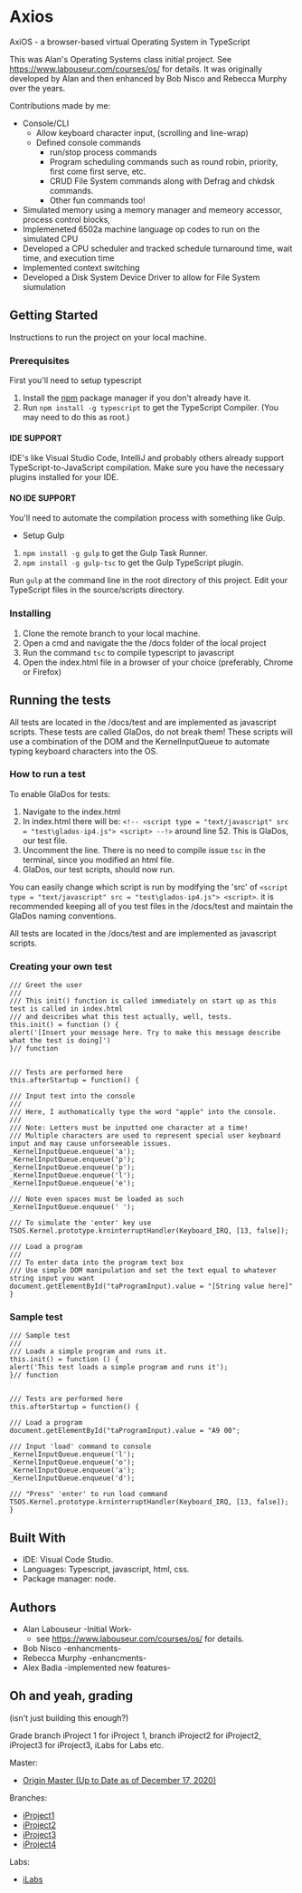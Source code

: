 # Axios

AxiOS - a browser-based virtual Operating System in TypeScript

This was Alan's Operating Systems class initial project. See https://www.labouseur.com/courses/os/ for details. 
It was originally developed by Alan and then enhanced by Bob Nisco and Rebecca Murphy over the years. 

Contributions made by me:

- Console/CLI
  - Allow keyboard character input, (scrolling and line-wrap)
  - Defined console commands
    - run/stop process commands
    - Program scheduling commands such as round robin, priority, first come first serve, etc.
    - CRUD File System commands along with Defrag and chkdsk commands.
    - Other fun commands too!
- Simulated memory using a memory manager and memeory accessor, process control blocks, 
- Implemeneted 6502a machine language op codes to run on the simulated CPU
- Developed a CPU scheduler and tracked schedule turnaround time, wait time, and execution time
- Implemented context switching
- Developed a Disk System Device Driver to allow for File System siumulation

## Getting Started

Instructions to run the project on your local machine.

### Prerequisites

First you'll need to setup typescript

1. Install the [npm](https://www.npmjs.org/) package manager if you don't already have it.
2. Run `npm install -g typescript` to get the TypeScript Compiler. (You may need to do this as root.)

#### IDE SUPPORT

IDE's like Visual Studio Code, IntelliJ and probably others already support TypeScript-to-JavaScript compilation.
Make sure you have the necessary plugins installed for your IDE.

#### NO IDE SUPPORT

You'll need to automate the compilation process with something like Gulp.

- Setup Gulp
1. `npm install -g gulp` to get the Gulp Task Runner.
1. `npm install -g gulp-tsc` to get the Gulp TypeScript plugin.

Run `gulp` at the command line in the root directory of this project.
Edit your TypeScript files in the source/scripts directory.

### Installing

1. Clone the remote branch to your local machine.
2. Open a cmd and navigate the the /docs folder of the local project
3. Run the command `tsc` to compile typescript to javascript
4. Open the index.html file in a browser of your choice (preferably, Chrome or Firefox)

## Running the tests

All tests are located in the /docs/test and are implemented as javascript scripts. These tests are called GlaDos, do not break them! These scripts will use 
a combination of the DOM and the KernelInputQueue to automate typing keyboard characters into the OS.

### How to run a test

To enable GlaDos for tests:

1. Navigate to the index.html
2. In index.html there will be: `<!-- <script type = "text/javascript" src = "test\glados-ip4.js"> <script> --!>` around line 52. This is GlaDos, our test file.
3. Uncomment the line. There is no need to compile issue `tsc` in the terminal, since you modified an html file.
5. GlaDos, our test scripts, should now run.

You can easily change which script is run by modifying the 'src' of `<script type = "text/javascript" src = "test\glados-ip4.js"> <script>`.
it is recommended keeping all of you test files in the /docs/test and maintain the GlaDos naming conventions.

All tests are located in the /docs/test and are implemented as javascript scripts.

### Creating your own test

```
/// Greet the user
///
/// This init() function is called immediately on start up as this test is called in index.html
/// and describes what this test actually, well, tests.
this.init() = function () {
alert('[Insert your message here. Try to make this message describe what the test is doing]')
}// function


/// Tests are performed here
this.afterStartup = function() {

/// Input text into the console
///
/// Here, I authomatically type the word "apple" into the console.
///
/// Note: Letters must be inputted one character at a time!
/// Multiple characters are used to represent special user keyboard input and may cause unforseeable issues.
_KernelInputQueue.enqueue('a');
_KernelInputQueue.enqueue('p');
_KernelInputQueue.enqueue('p');
_KernelInputQueue.enqueue('l');
_KernelInputQueue.enqueue('e');

/// Note even spaces must be loaded as such 
_KernelInputQueue.enqueue(' ');

/// To simulate the 'enter' key use
TSOS.Kernel.prototype.krninterruptHandler(Keyboard_IRQ, [13, false]);

/// Load a program 
///
/// To enter data into the program text box 
/// Use simple DOM manipulation and set the text equal to whatever string input you want
document.getElementById("taProgramInput).value = "[String value here]"
}

```

### Sample test

```
/// Sample test
/// 
/// Loads a simple program and runs it.
this.init() = function () {
alert('This test loads a simple program and runs it');
}// function


/// Tests are performed here
this.afterStartup = function() {

/// Load a program 
document.getElementById("taProgramInput).value = "A9 00";

/// Input 'load' command to console
_KernelInputQueue.enqueue('l');
_KernelInputQueue.enqueue('o');
_KernelInputQueue.enqueue('a');
_KernelInputQueue.enqueue('d');

/// "Press" 'enter' to run load command
TSOS.Kernel.prototype.krninterruptHandler(Keyboard_IRQ, [13, false]);
}
```

## Built With

- IDE: Visual Code Studio.
- Languages: Typescript, javascript, html, css.
- Package manager: node.

## Authors
- Alan Labouseur -Initial Work-
  - see https://www.labouseur.com/courses/os/ for details.
- Bob Nisco -enhancments-
- Rebecca Murphy -enhancments-
- Alex Badia -implemented new features-

## Oh and yeah, grading
(isn't just building this enough?)

Grade branch iProject 1 for iProject 1, branch iProject2 for iProject2, iProject3 for iProject3, iLabs for Labs etc.

Master:
- [Origin Master (Up to Date as of December 17, 2020)](https://github.com/alexbadia1/myAlanClasses/tree/master)

Branches: 
- [iProject1](https://github.com/alexbadia1/myAlanClasses/tree/iProject1)
- [iProject2](https://github.com/alexbadia1/myAlanClasses/tree/iProject2)
- [iProject3](https://github.com/alexbadia1/myAlanClasses/tree/iPorject3)
- [iProject4](https://github.com/alexbadia1/myAlanClasses/tree/iProject4)

Labs:
- [iLabs](https://github.com/alexbadia1/myAlanClasses/tree/iLabs)
